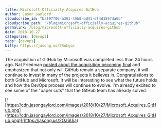 ```yaml
---
title: Microsoft Officially Acquires GitHub
author: Jason Gaylord
cloudscribe_id: "baf97f06-a392-49b8-bd41-df4d1897da6b"
cloudscribe_path: "/blog/microsoft-officially-acquires-github"
permalink: /blog/microsoft-officially-acquires-github
date: 2018-10-27
categories: [devops]
tags: [devops]
bitly: https://jasong.us/2Sobgqs
---
```


The acquisition of GitHub by Microsoft was completed less than 24 hours ago. Nat Friedman [posted about the acquisition becoming final](https://jasong.us/2Oa6Uja) and emphasized that not only will GitHub remain a separate company, it will continue to invest in many of the projects it believes in. Congratulations to both GitHub and Microsoft. It will be interesting to see what the future holds and how the DevOps process will continue to evolve. I'm already excited to see some of the "paper cuts" that the GitHub team has already solved.

[![https://cdn.jasongaylord.com/images/2018/10/27/Microsoft_Acquires_GitHub.png](https://cdn.jasongaylord.com/images/2018/10/27/Microsoft_Acquires_GitHub.png)](https://jasong.us/2Oa6Uja)